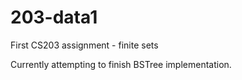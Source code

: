 # 203-data1
First CS203 assignment - finite sets

Currently attempting to finish BSTree implementation.
